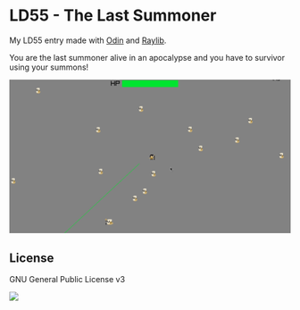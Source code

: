 # LD55 - The Last Summoner

My LD55 entry made with [Odin](https://odin-lang.org) and [Raylib](https://raylib.com).

You are the last summoner alive in an apocalypse and you have to survivor using your summons!

![](.github/images/promo.gif)

## License

GNU General Public License v3

![](https://www.gnu.org/graphics/gplv3-127x51.png)
